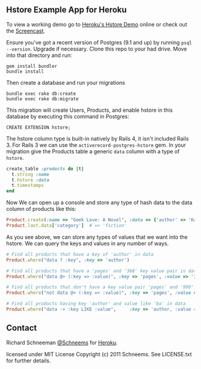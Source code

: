 ## Hstore Example App for Heroku

To view a working demo go to [Heroku's Hstore Demo](http://hstoredemo.herokuapp.com/) online or check out the [Screencast](http://schneems.com/post/18936504013).

Ensure you've got a recent version of Postgres (9.1 and up) by running `psql --version`. Upgrade if necessary. Clone this repo to your had drive. Move into that directory and run:

```shell
gem install bundler
bundle install
```

Then create a database and run your migrations

```shell
bundle exec rake db:create
bundle exec rake db:migrate
````

This migration will create Users, Products, and enable hstore in this database by executing this command in Postgres:

```
CREATE EXTENSION hstore;
```

The hstore column type is built-in natively by Rails 4, it isn't included Rails 3. For Rails 3 we can use the `activerecord-postgres-hstore` gem. In your migration  give the Products table a generic `data` column with a type of `hstore`.


```ruby
create_table :products do |t|
  t.string :name
  t.hstore :data
  t.timestamps
end
````

Now We can open up a console and store any type of hash data to the data column of products like this:

```ruby
Product.create(:name => "Geek Love: A Novel", :data => {'author' => 'Katherine Dunn', 'pages' => 368, 'category' => 'fiction'})
Product.last.data['category']  # => 'fiction'
```

As you see above, we can store any types of values that we want into the hstore. We can query the keys and values in any number of ways.


```ruby
# Find all products that have a key of 'author' in data
Product.where("data ? :key", :key => 'author')

# Find all products that have a 'pages' and '368' key value pair in data
Product.where("data @> (:key => :value)", :key => 'pages', :value => '368')

# Find all products that don't have a key value pair 'pages' and '999' in data
Product.where("not data @> (:key => :value)", :key => 'pages', :value => '999')

# Find all products having key 'author' and value like 'ba' in data
Product.where("data -> :key LIKE :value",     :key => 'author, :value => "%Kat%")
```

## Contact

Richard Schneeman [@Schneems](http://twitter.com/schneems) for [Heroku](http://heroku.com).

licensed under MIT License
Copyright (c) 2011 Schneems. See LICENSE.txt for
further details.